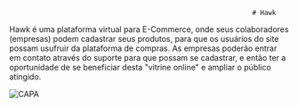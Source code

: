                                                                  # Hawk 

 Hawk é uma plataforma virtual para E-Commerce, onde seus colaboradores (empresas) podem cadastrar seus produtos, para que os usuários do site possam usufruir da plataforma de compras. As empresas poderão entrar em contato através do suporte para que possam se cadastrar, e então ter a oportunidade de se beneficiar desta "vitrine online" e ampliar o público atingido.

![CAPA](https://lh3.googleusercontent.com/DqdFvpQBLay-2DRlLSIQpStkMqnHoe7jodomqn-F2mjwVbm7T8r74y28-XtObWzK3hNqGg=s145)
